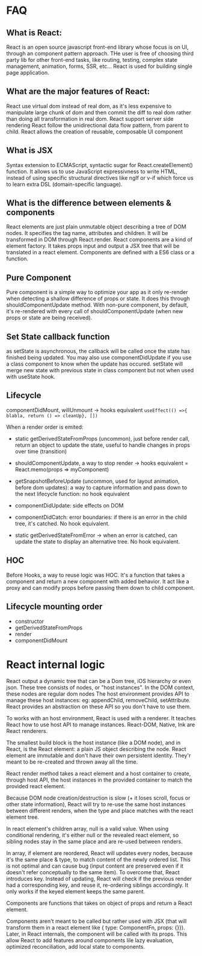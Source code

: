 # FAQ

## What is React:

React is an open source javascript front-end library whose focus is on UI, through an component pattern approach. THe user is free of choosing third party lib for other front-end tasks, like routing, testing, complex state management, animation, forms, SSR, etc... React is used for building single page application.

## What are the major features of React:

React use virtual dom instead of real dom, as it's less expensive to manipulate large chunk of dom and then commit the diff to real dom rather than doing all transformation in real dom.
React support server side rendering
React follow the unidirectional data flow pattern, from parent to child.
React allows the creation of reusable, composable UI component

## What is JSX

Syntax extension to ECMAScript, syntactic sugar for React.createElement() function. It allows us to use JavaScript expressivness to write HTML, instead of using specific structural directives like ngIf or v-if which force us to learn extra DSL (domain-specific language).

## What is the difference between elements & components

React elements are just plain unmutable object describing a tree of DOM nodes. It specifies the tag name, attributes and children. It will be transformed in DOM through React.render.
React components are a kind of element factory. It takes props input and output a JSX tree that will be translated in a react element. Components are defined with a ES6 class or a function.

## Pure Component

Pure component is a simple way to optimize your app as it only re-render when detecting a shallow difference of props or state. It does this through shouldComponentUpdate method. With non-pure component, by default, it's re-rendered with every call of shouldComponentUpdate (when new props or state are being received).

## Set State callback function

as setState is asynchronous, the callback will be called once the state has finished being updated. You may also use componentDidUpdate if you use a class component to know when the update has occured.
setState will merge new state with previous state in class component but not when used with useState hook.

## Lifecycle

componentDidMount, willUnmount -> hooks equivalent `useEffect(() =>{ blabla, return () => cleanUp}, [])`

When a render order is emited:

- static getDerivedStateFromProps (uncommon), just before render call, return an object to update the state, useful to handle changes in props over time (transition)
- shouldComponentUpdate, a way to stop render -> hooks equivalent = React.memo(props => myComponent)
- getSnapshotBeforeUpdate (uncommon, used for layout animation, before dom updates): a way to capture information and pass down to the next lifecycle function: no hook equivalent
- componentDidUpdate: side effects on DOM

- componentDidCatch: error boundaries: if there is an error in the child tree, it's catched. No hook equivalent.
- static getDerivedStateFromError -> when an error is catched, can update the state to display an alternative tree. No hook equivalent.

## HOC

Before Hooks, a way to reuse logic was HOC. It's a function that takes a component and return a new component with added behavior. It act like a proxy and can modify props before passing them down to child component.

## Lifecycle mounting order

- constructor
- getDerivedStateFromProps
- render
- componentDidMount

# React internal logic

React output a dynamic tree that can be a Dom tree, iOS hierarchy or even json.
These tree consists of nodes, or "host instances". In the DOM context, these nodes are regular dom nodes
The host environment provides API to manage these host instances: eg: appendChild, removeChild, setAttribute.
React provides an abstraction on these API so you don't have to use them.

To works with an host environment, React is used with a renderer. It teaches React how to use host API to manage instances.
React-DOM, Native, Ink are React renderers.

The smallest build block is the host instance (like a DOM node), and in React, is the React element: a plain JS object describing the node.
React element are immutable and don't have their own persistent identity. They'r meant to be re-created and thrown away all the time.

React render method takes a react element and a host container to create, through host API, the host instances in the provided container to match the provided react element.

Because DOM node creation/destruction is slow (+ it loses scroll, focus or other state information), React will try to re-use the same host instances between different renders, when the type and place matches with the react element tree.

In react element's children array, null is a valid value. When using conditional rendering, it's either null or the revealed react element, so sibling nodes stay in the same place and are re-used between renders.

In array, if element are reordered, React will updates every nodes, because it's the same place & type, to match content of the newly ordered list. This is not optimal and can cause bug (input content are preserved even if it doesn't refer conceptually to the same item). To overcome that, React introduces key. Instead of updating, React will check if the previous render had a corresponding key, and reuse it, re-ordering siblings accordingly. It only works if the keyed element keeps the same parent.

Components are functions that takes on object of props and return a React element.

Components aren't meant to be called but rather used with JSX (that will transform them in a react element like { type: ComponentFn, props: {}}). Later, in React internals, the component will be called with its props. This allow React to add features around components lile lazy evaluation, optimized reconciliation, add local state to components.
